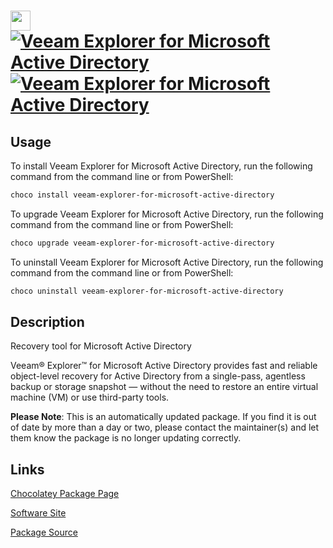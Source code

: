 ﻿# <img src="https://cdn.jsdelivr.net/gh/mkevenaar/chocolatey-packages@cb0893d72601d24f5f6680fdf6b59b8cecc83a5f/icons/veeam-explorer-for-microsoft-active-directory.png" width="32" height="32"/> [![Veeam Explorer for Microsoft Active Directory](https://img.shields.io/chocolatey/v/veeam-explorer-for-microsoft-active-directory.svg?label=Veeam+Explorer+for+Microsoft+Active+Directory)](https://chocolatey.org/packages/veeam-explorer-for-microsoft-active-directory) [![Veeam Explorer for Microsoft Active Directory](https://img.shields.io/chocolatey/dt/veeam-explorer-for-microsoft-active-directory.svg)](https://chocolatey.org/packages/veeam-explorer-for-microsoft-active-directory)

## Usage
To install Veeam Explorer for Microsoft Active Directory, run the following command from the command line or from PowerShell:
```powershell
choco install veeam-explorer-for-microsoft-active-directory
```

To upgrade Veeam Explorer for Microsoft Active Directory, run the following command from the command line or from PowerShell:
```powershell
choco upgrade veeam-explorer-for-microsoft-active-directory
```

To uninstall Veeam Explorer for Microsoft Active Directory, run the following command from the command line or from PowerShell:
```powershell
choco uninstall veeam-explorer-for-microsoft-active-directory
```

## Description
Recovery tool for Microsoft Active Directory

Veeam® Explorer™ for Microsoft Active Directory provides fast and reliable object-level recovery for Active Directory from a single-pass, agentless backup or storage snapshot — without the need to restore an entire virtual machine (VM) or use third-party tools.

**Please Note**: This is an automatically updated package. If you find it is
out of date by more than a day or two, please contact the maintainer(s) and
let them know the package is no longer updating correctly.


## Links
[Chocolatey Package Page](https://chocolatey.org/packages/veeam-explorer-for-microsoft-active-directory)

[Software Site](http://www.veeam.com/)

[Package Source](https://github.com/mkevenaar/chocolatey-packages/tree/master/automatic/veeam-explorer-for-microsoft-active-directory)

